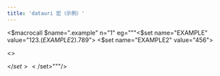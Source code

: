 ```yaml
---
title: 'datauri 宏（示例）'
---
```


<$macrocall $name=".example" n="1"
eg="""<$set name="EXAMPLE" value="123.$(EXAMPLE2)$.789">
<$set name="EXAMPLE2" value="456">

<<dumpvariables>>

</$set>
</$set>"""/>
